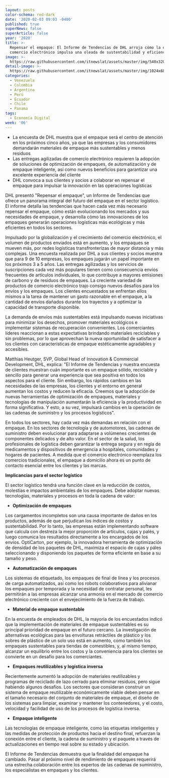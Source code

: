 ```yaml
---
layout: posts
color-schema: red-dark
date: '2020-02-03 09:03 -0400'
published: true
superNews: false
superArticle: false
year: '2020'
title: >-
  Repensar el empaque: El Informe de Tendencias de DHL arroja cómo la era del
  comercio electrónico impulsa una oleada de sustentabilidad y eficiencia 
image: >-
  https://raw.githubusercontent.com/itnewslat/assets/master/img/540x320/Reempaquetar-DHL-p.jpg
detail-image: >-
  https://raw.githubusercontent.com/itnewslat/assets/master/img/1024x680/Reempaquetar-DHL-g.jpg
categories:
  - Venezuela
  - Colombia
  - Argentina
  - Perú
  - Ecuador
  - Chile
  - Panama
tags:
  - Economía Digital
week: '06'
---
```

-	La encuesta de DHL muestra que el empaque será el centro de atención en los próximos cinco años, ya que las empresas y los consumidores demandarán materiales de empaque más sustentables y menos residuos 
-	Las entregas agilizadas de comercio electrónico requieren la adopción de soluciones de optimización de empaques, de automatización y de empaque inteligente, así como nuevos beneficios para garantizar una excelente experiencia del cliente
-	DHL convoca a sus clientes y socios a colaborar en repensar el empaque para impulsar la innovación en las operaciones logísticas

DHL presentó "Repensar el empaque", un Informe de Tendencias que ofrece un panorama integral del futuro del empaque en el sector logístico. El informe detalla las tendencias que hacen cada vez más necesario repensar el empaque, cómo están evolucionando los mercados y sus necesidades de empaque, y desarrolla cómo las innovaciones de los empaques generarán operaciones logísticas más ecológicas y más eficientes en todos los sectores.

Impulsado por la globalización y el crecimiento del comercio electrónico, el volumen de productos enviados está en aumento, y los empaques se mueven más, por redes logísticas transfronterizas de mayor distancia y más complejas. Una encuesta realizada por DHL a sus clientes y socios muestra que para 9 de 10 empresas, los empaques jugarán un papel importante en los próximos 3 a 5 años. Las entregas agilizadas y los servicios de suscripciones cada vez más populares tienen como consecuencia envíos frecuentes de artículos individuales, lo que contribuye a mayores emisiones de carbono y de residuos de empaques. La creciente variedad de productos de comercio electrónico trajo consigo nuevos desafíos para los envíos y los empaques. Los clientes encuestados se enfrentan ellos mismos a la tarea de mantener un gasto razonable en el empaque, a la cantidad de envíos dañados durante los trayectos y a optimizar la capacidad de transporte disponible.

La demanda de envíos más sustentables está impulsando nuevas iniciativas para minimizar los desechos, promover materiales ecológicos e implementar sistemas de recuperación convenientes. Los comerciantes líderes reaccionan a estas expectativas brindando materiales reciclables y sin problemas, por lo que aprovechan la nueva oportunidad de satisfacer a los clientes con características de empaque estéticamente agradables y accesibles.

Matthias Heutger, SVP, Global Head of Innovation & Commercial Development, DHL, explica: "El Informe de Tendencias y nuestra encuesta de clientes muestran cuán importante es un empaque sólido, reciclable y sencillo para generar una experiencia que sea positiva en todos los aspectos para el cliente. Sin embargo, los rápidos cambios en las necesidades de las empresas, los clientes y el entorno en general aumentan los costos y reducen la eficacia. Creemos que la adopción de nuevas herramientas de optimización de empaques, materiales y tecnologías de manipulación aumentarán la eficiencia y la productividad en forma significativa. Y esto, a su vez, impulsará cambios en la operación de las cadenas de suministro y los procesos logísticos".

En todos los sectores, hay cada vez más demandas en relación con el empaque. En los sectores de tecnología y de automotores, las cadenas de suministro deben evolucionar para adaptarse a volúmenes crecientes de componentes delicados y de alto valor. En el sector de la salud, los profesionales de logística deben garantizar la entrega segura y en regla de medicamentos y dispositivos de emergencia a hospitales, comunidades y hogares de pacientes. A medida que el comercio electrónico reemplaza los comercios tradicionales, el empaque a domicilio ahora es un punto de contacto esencial entre los clientes y las marcas.

**Implicancias para el sector logístico**

El sector logístico tendrá una función clave en la reducción de costos, molestias e impactos ambientales de los empaques. Debe adoptar nuevas tecnologías, materiales y procesos en toda la cadena de valor:

-	**Optimización de empaques**

  Los cargamentos incompletos son una causa importante de daños en los productos, además de que perjudican los índices de costos y sustentabilidad. Por lo tanto, las empresas están implementando software que calcula con destreza la mejor proporción de artículos, cajas y palés, y luego comunica los resultados directamente a los encargados de los envíos. OptiCarton, por ejemplo, la innovadora herramienta de optimización de densidad de los paquetes de DHL, maximiza el espacio de cajas y páles seleccionando y disponiendo los paquetes de forma eficiente en base a su tamaño y peso. 

-	**Automatización de empaques**

  Los sistemas de etiquetado, los empaques de final de línea y los procesos de carga automatizados, así como los robots colaborativos para alivianar los empaques por temporada y la necesidad de contratar personal, les permitirán a las empresas alcanzar una armonía en el mercado de comercio electrónico creciente con el envejecimiento de la fuerza de trabajo. 
  
-	**Material de empaque sustentable**

  En la encuesta de empleados de DHL, la mayoría de los encuestados indicó que la implementación de materiales de empaque sustentables es su principal prioridad de empaque en el futuro cercano. La investigación de alternativas ecológicas para las envolturas retráctiles de plástico y los sobres de plástico de un solo uso está en aumento, como también los empaques sustentables para tiendas de comestibles, y, al mismo tiempo, alcanzar un equilibrio entre los costos y la conveniencia para los clientes se convierte en un desafío para los comerciantes. 
  
-	**Empaques reutilizables y logística inversa**

  Recientemente aumentó la adopción de materiales reutilizables y programas de reciclado de lazo cerrado para eliminar residuos, pero sigue habiendo algunos desafíos. Los sectores que consideran construir un sistema de empaque reutilizable económicamente viable deben pensar en el tamaño necesario del conjunto de materiales de empaque, el diseño de los sistemas para limpiar, examinar y mantener los contenedores, y el costo, velocidad y facilidad de uso de los procesos de logística inversa.
  
-	**Empaque inteligente**

  Las tecnologías de empaque inteligente, como las etiquetas inteligentes y las medidas de protección de productos hacia el destino final, refuerzan la conexión entre el cliente, la cadena de suministro y el paquete a través de actualizaciones en tiempo real sobre su estado y ubicación. 
  
El Informe de Tendencias demuestra que la finalidad del empaque ha cambiado. Pasar al próximo nivel de rendimiento de empaques requerirá una estrecha colaboración entre los expertos de las cadenas de suministro, los especialistas en empaques y los clientes.
